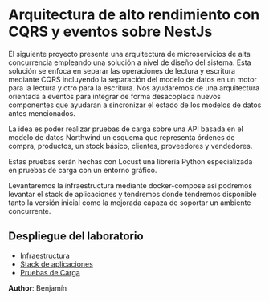 # Arquitectura de alto rendimiento con CQRS y eventos sobre NestJs 

El siguiente proyecto presenta una arquitectura de microservicios de alta concurrencia empleando una solución a nivel de diseño del sistema. Esta solución se enfoca en separar las operaciones de lectura y escritura mediante CQRS incluyendo la separación del modelo de datos en un motor para la lectura y otro para la escritura. Nos ayudaremos de una arquitectura orientada a eventos para integrar de forma desacoplada nuevos componentes que ayudaran a sincronizar el estado de los modelos de datos antes mencionados.

La idea es poder realizar pruebas de carga sobre una API basada en el modelo de datos Northwind un esquema que representa órdenes de compra, productos, un stock básico, clientes, proveedores y vendedores.

Estas pruebas serán hechas con Locust una librería Python especializada en pruebas de carga con un entorno gráfico.

Levantaremos la infraestructura mediante docker-compose así podremos levantar el stack de aplicaciones y tendremos donde tendremos disponible tanto la versión inicial como la mejorada capaza de soportar un ambiente concurrente.

## Despliegue del laboratorio

- [Infraestructura](application-infraestructure)
- [Stack de aplicaciones](application-stack)
- [Pruebas de Carga](application-stack)


**Author**: Benjamín 